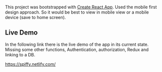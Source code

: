 This project was bootstrapped with [Create React App](https://github.com/facebook/create-react-app).
Used the mobile first design approach. So it would be best to view in mobile view or a mobile device (save to home screen).

## Live Demo

In the following link there is the live demo of the app in its current state. Missing some other functions, Authentication, authorization, Redux and linking to a DB.

https://spiffy.netlify.com/
